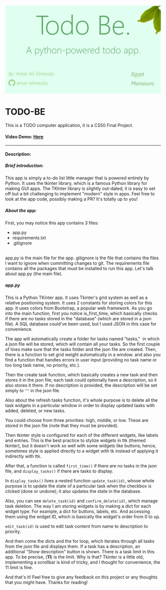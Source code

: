 ![Todo be app logo](intro.jpeg)

# TODO-BE
This is a TODO computer application, it is a CS50 Final Project.
#### Video Demo: [Here](https://youtu.be/K3XU3mLENps?si=mp_lC-Y0z07MrWS5)

---

#### Description:
##### Brief introduction:
This app is simply a to-do list little manager that is powered entirely by Python.
It uses the tkinter library, which is a famous Python library for making GUI apps.
The TKInter library is slightly out-dated; it is easy to set off but a bit challenging to implement "modern" style in apps.
Feel free to look at the app code, possibly making a PR? It's totally up to you!
##### About the app:
First, you may notice this app contains 3 files:
- app.py
- requirements.txt
- .gitignore
<br>
app.py is the main file for the app. gitignore is the file that contains the files I want to ignore when committing changes to git. The requirements file contains all the packages that must be installed to run this app. Let's talk about app.py (the main file).

##### app.py
This is a Python TKinter app. It uses Tkinter's grid system as well as a relative positioning system.
It uses 2 constants for storing colors for this app. It uses colors from Bootstrap, a popular web framework.
As you go into the main function, first you notice is_first_time, which basically checks if there are no tasks stored in the "database" (which are stored in a json file). A SQL database could've been used, but I used JSON in this case for convenience.

The app will automatically create a folder for tasks named "tasks,"  in which a json file will be stored, which will contain all your tasks. So the first couple of lines make sure that the tasks folder and the json file are created.
Then, there is a function to set grid weight automatically in a window. and also you find a function that handles errors in user input (providing no task name or too long task name, no priority, etc.).

Then the create task function, which basically creates a new task and then stores it in the json file; each task could optionally have a description, so it also stores it there. If no description is provided, the description will be set simply to `""` in the json file.

Also about the refresh tasks function, it's whole purpose is to delete all the task widgets in a particular window in order to display updated tasks with added, deleted, or new tasks.

You could choose from three priorities: high, middle, or low. These are stored in the json file (note that they must be provided).

Then tkinter style is configured for each of the different widgets, like labels and entries. This is the best practice to stylize widgets in ttk (themed tkinter), but it doesn't work so well with some widgets like buttons; hence, sometimes style is applied directly to a widget with tk instead of applying it indirectly with ttk.

After that, a function is called `first_time()` if there are no tasks in the json file, and `display_tasks()` if there are tasks to display.

In `display_tasks()` lives a nested function `update_task(id)`, whose whole purpose is to update the state of a particular task when the checkbox is clicked (done or undone); it also updates the state in the database.

Also, you can see `delete_task(id)` and `confirm_delete(id)`, which manage task deletion. The way I am storing widgets is by making a dict for each widget type. For example, a dict for buttons, labels, etc. And accessing them using the widget ID, which is basically the widget's order from 0 to up.

`edit_task(id)` is used to edit task content from name to description to priority.

And then come the dicts and the for loop, which iterates through all tasks from the json file and displays them. If a task has a description, an additional "Show description" button is shown. There is a task limit in this app. To be precise, (**11**) is the limit. Why is that? Tkinter is a little old, implementing a scrollbar is kind of tricky, and I thought for convenience, the 11 limit is fine.

And that's it! Feel free to give any feedback on this project or any thoughts that you might have. Thanks for reading!
